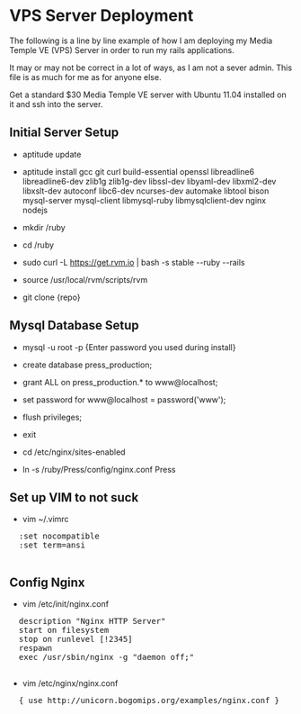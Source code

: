 VPS Server Deployment
=====================

The following is a line by line example of how I am deploying my Media Temple VE (VPS) Server in order to run my rails applications.

It may or may not be correct in a lot of ways, as I am not a sever admin.   This file is as much for me as for anyone else.

Get a standard $30 Media Temple VE server with Ubuntu 11.04 installed on it and ssh into the server.

Initial Server Setup
--------------------

  * aptitude update
  * aptitude install gcc git curl build-essential openssl libreadline6 libreadline6-dev zlib1g zlib1g-dev libssl-dev libyaml-dev libxml2-dev libxslt-dev autoconf libc6-dev ncurses-dev automake libtool bison mysql-server mysql-client libmysql-ruby libmysqlclient-dev nginx nodejs

  * mkdir /ruby
  * cd /ruby

  * sudo curl -L https://get.rvm.io | bash -s stable --ruby --rails

  * source /usr/local/rvm/scripts/rvm

  * git clone {repo}

Mysql Database Setup
--------------------

  * mysql -u root -p
  {Enter password you used during install}

  * create database press_production;
  * grant ALL on press_production.* to www@localhost;
  * set password for www@localhost = password('www');
  * flush privileges;
  * exit

  * cd /etc/nginx/sites-enabled
  * ln -s /ruby/Press/config/nginx.conf Press





Set up VIM to not suck
----------------------

  * vim ~/.vimrc
  <pre>
  :set nocompatible
  :set term=ansi
  </pre>


Config Nginx
------------

  * vim /etc/init/nginx.conf
  <pre>
  description "Nginx HTTP Server"
  start on filesystem
  stop on runlevel [!2345]
  respawn
  exec /usr/sbin/nginx -g "daemon off;"
  </pre>

  * vim /etc/nginx/nginx.conf
  <pre>
  { use http://unicorn.bogomips.org/examples/nginx.conf }
  </pre>

